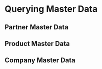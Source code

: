 # Querying Master Data  

## Partner Master Data  

## Product Master Data  

## Company Master Data  
